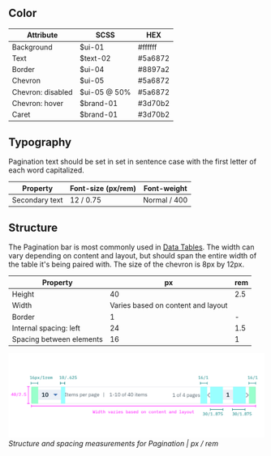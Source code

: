 ## Color

| Attribute          | SCSS    | HEX         |
|----------------|---------|-------------|
| Background     | $ui-01  | #ffffff     |
| Text           | $text-02| #5a6872     |
| Border         | $ui-04  | #8897a2     |
| Chevron        | $ui-05  | #5a6872     |
| Chevron: disabled | $ui-05 @ 50%  | #5a6872 |
| Chevron: hover  | $brand-01  | #3d70b2    |
| Caret          | $brand-01  | #3d70b2    |

## Typography

Pagination text should be set in set in sentence case with the first letter of each word capitalized.

| Property       | Font-size (px/rem)     | Font-weight |
|------------------|-----------------|--------------|
| Secondary text   | 12 / 0.75  | Normal / 400 |

## Structure

The Pagination bar is most commonly used in [Data Tables](/components/data-table). The width can vary depending on content and layout, but should span the entire width of the table it's being paired with. The size of the chevron is 8px by 12px.

| Property                           | px        | rem   |
|------------------------------------|-----------|-------|
| Height                             | 40      | 2.5   |
| Width                              | Varies based on content and layout | |
| Border                             | 1         | -     |
| Internal spacing: left             | 24        | 1.5   |
| Spacing between elements           | 16        | 1     |

![Structure and spacing for pagination](images/pagination-style-1.png)
_Structure and spacing measurements for Pagination | px / rem_
